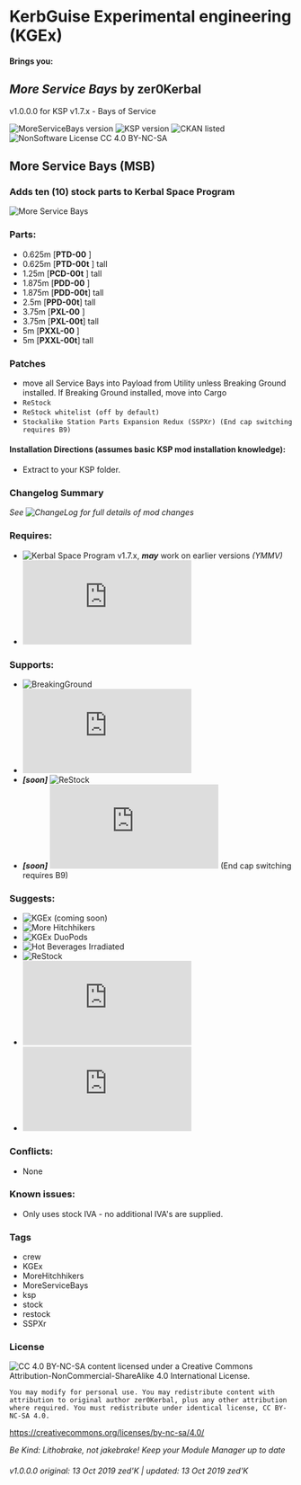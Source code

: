 <!-- Readme.md v1.0.0.0
MoreServiceBays (MSB)
created: 10 Oct 19
updated: 13 Oct 19 -->

<!-- Download on SpaceDock or Github or Curseforge. Also available on CKAN. -->

# KerbGuise Experimental engineering (KGEx)
#### Brings you:
## *More Service Bays* by zer0Kerbal
v1.0.0.0 for KSP v1.7.x - Bays of Service

![MoreServiceBays version](https://img.shields.io/badge/MOD%20version-1.0.0.0-orange.svg?style=flat-square)
![KSP version](https://img.shields.io/badge/KSP%20version-1.7.x-66ccff.svg?style=flat-square)
![CKAN listed](https://img.shields.io/badge/CKAN-Indexed-brightgreen.svg)
![NonSoftware License CC 4.0 BY-NC-SA](https://img.shields.io/badge/NonSoftwareLicense-CC--4.0--BY--SA-lightgrey)

## More Service Bays (MSB)
### Adds ten (10) stock parts to Kerbal Space Program

![More Service Bays](https://i.postimg.cc/Vs3rb8wH/Heroshot-3-labels.png)

### Parts:
 + 0.625m [**PTD-00** ]
 + 0.625m [**PTD-00t** ] tall
 + 1.25m [**PCD-00t** ] tall
 + 1.875m [**PDD-00** ]
 + 1.875m [**PDD-00t**] tall
 + 2.5m [**PPD-00t**] tall
 + 3.75m [**PXL-00** ]
 + 3.75m [**PXL-00t**] tall
 + 5m [**PXXL-00** ]
 + 5m [**PXXL-00t**] tall

### Patches
+ move all Service Bays into Payload from Utility unless Breaking Ground installed. If Breaking Ground installed, move into Cargo
+ `ReStock`
+ `ReStock whitelist (off by default)`
+ `Stockalike Station Parts Expansion Redux (SSPXr) (End cap switching requires B9)`

#### Installation Directions (assumes basic KSP mod installation knowledge):
- Extract to your KSP folder.

### Changelog Summary
*See ![ChangeLog](https://github.com/zer0Kerbal/KGRx/MoreServiceBays/Changelog.cfg) for full details of mod changes*

### Requires:
 * ![Kerbal Space Program](https://kerbalspaceprogram.com) v1.7.x, ***may*** work on earlier versions *(YMMV)*
 * ![ModuleManager](http://forum.kerbalspaceprogram.com/index.php?/topic/50533-*)

### Supports:
 * ![BreakingGround]()
 * ![Kerbal Change Log](https://forum.kerbalspaceprogram.com/index.php?/topic/179207-*)
 * ***[soon]*** ![ReStock](https://github.com/PorktoberRevolution/ReStocked)
 * ***[soon]*** ![Stockalike Station Parts Expansion Redux (SSPXr)](https://forum.kerbalspaceprogram.com/index.php?/topic/170211-*)  (End cap switching requires B9)

 ### Suggests:
  * ![KGEx (coming soon)](https://github.com/zer0Kerbal/KGEx)
  * ![More Hitchhikers](https://github.com/zer0Kerbal/KGEx/MoreHitchhikers)
  * ![KGEx DuoPods](https://github.com/zer0Kerbal/KGEx/DuoPods)
  * ![Hot Beverages Irradiated](https://github.com/zer0Kerbal/HotBeverageIrradiated)
  * ![ReStock](https://github.com/PorktoberRevolution/ReStocked)
  * ![Stockalike Station Parts Expansion Redux (SSPXr)](https://forum.kerbalspaceprogram.com/index.php?/topic/170211-*)
  * ![B9 Part Switch](http://forum.kerbalspaceprogram.com/index.php?showtopic=140541-*)

### Conflicts:
 * None

### Known issues:
 * Only uses stock IVA - no additional IVA's are supplied.

### Tags
 * crew
 * KGEx
 * MoreHitchhikers
 * MoreServiceBays
 * ksp
 * stock
 * restock
 * SSPXr

### License
![[CC 4.0 BY-NC-SA](https://creativecommons.org/licenses/by-nc-sa/4.0/)](https://i.creativecommons.org/l/by-nc-sa/4.0/88x31.png "CC 4.0 BY-NC-SA")
content licensed under a Creative Commons Attribution-NonCommercial-ShareAlike 4.0 International License.

`You may modify for personal use. You may redistribute content with attribution to original author zer0Kerbal, plus any other attribution where required. You must redistribute under identical license, CC BY-NC-SA 4.0.`

https://creativecommons.org/licenses/by-nc-sa/4.0/

 *Be Kind: Lithobrake, not jakebrake! Keep your Module Manager up to date*

 ###### v1.0.0.0 original: 13 Oct 2019 zed'K | updated: 13 Oct 2019 zed'K
<!--
CC BY-NC-SA-4.0
zer0Kerbal-->
